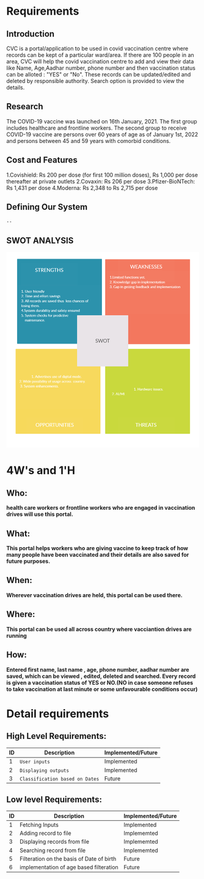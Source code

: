 # Requirements
## Introduction
 CVC is a portal/application to be used in covid vaccination centre where records can be kept of a particular ward/area. If there are 100 people in an area, CVC will help the covid vaccination centre to add and view their data like Name, Age,Aadhar number, phone number and then vaccination status can be alloted : "YES" or "No". These records can be updated/edited and deleted by responsible authority. Search option is provided to view the details.

## Research

The COVID-19 vaccine was launched on 16th January, 2021. The first group includes healthcare and frontline workers. The second group to receive COVID-19 vaccine are persons over 60 years of age as of January 1st, 2022 and persons between 45 and 59 years with comorbid conditions.
## Cost and Features

1.Covishield: Rs 200 per dose (for first 100 million doses), Rs 1,000 per dose thereafter at private outlets
2.Covaxin: Rs 206 per dose
3.Pfizer-BioNTech: Rs 1,431 per dose
4.Moderna: Rs 2,348 to Rs 2,715 per dose

## Defining Our System
    -- 
## SWOT ANALYSIS
![SWOT-Sample](https://github.com/supriyayadav221/miniproject265163/blob/master/1_Requirements/swot.png)

# 4W&#39;s and 1&#39;H

## Who: 

**health care workers or frontline workers who are engaged in vaccination drives will use this portal.**

## What:

**This portal helps workers who are giving vaccine to keep track of how many people have been vaccinated and their details are also saved for future purposes.**

## When:

**Wherever vaccination drives are held, this portal can be used there.**

## Where:

**This portal can be used all across country where vacciantion drives are running**

## How:

**Entered first name, last name , age, phone number, aadhar number are saved, which can be viewed , edited, deleted and searched. Every record is given a vaccination status of YES or NO.(NO in case someone refuses to take vaccination at last minute or some unfavourable conditions occur)**

# Detail requirements
## High Level Requirements:

ID |Description           | Implemented/Future
---|-------------------| -----------------------------------------
1|`User inputs`   | Implemented
2|`Displaying outputs`         | Implemented
3|`Classification based on Dates` | Future



##  Low level Requirements:
ID |Description           | Implemented/Future
--|-------------------| -----------------------------------------
1 | Fetching Inputs | Implemented
2 | Adding record to file | Implememted
3 | Displaying records from file | Implememted
4 | Searching record from file | Implememted
5 | Filteration on the basis of Date of birth | Future
6 | implementation of age based filteration | Future
